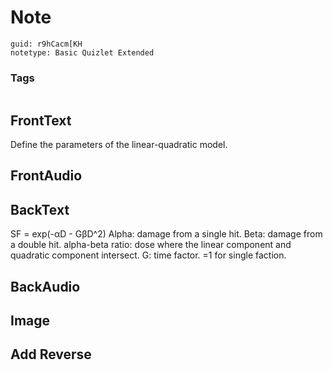 # Note
```
guid: r9hCacm[KH
notetype: Basic Quizlet Extended
```

### Tags
```
```

## FrontText
Define the parameters of the linear-quadratic model.

## FrontAudio


## BackText
SF = exp(-αD - GβD^2)
Alpha: damage from a single hit.
Beta: damage from a double hit.
alpha-beta ratio: dose where the linear component and quadratic component intersect. 
G: time factor. =1 for single faction.

## BackAudio


## Image


## Add Reverse

